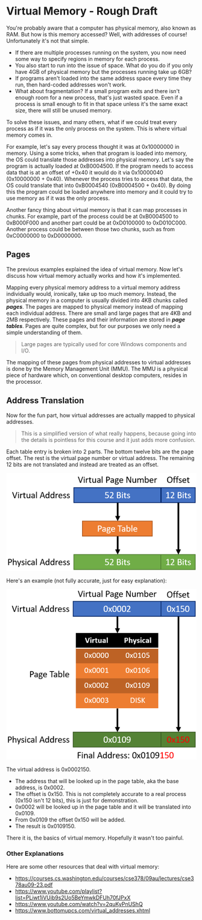 # Virtual Memory - Rough Draft
You're probably aware that a computer has physical memory, also known as RAM. But how is this memory accessed? Well, with addresses of course! Unfortunately it's not that simple. 
* If there are multiple processes running on the system, you now need some way to specify regions in memory for each process. 
* You also start to run into the issue of space. What do you do if you only have 4GB of physical memory but the processes running take up 6GB?
* If programs aren't loaded into the same address space every time they run, then hard-coded addresses won't work.
* What about fragmentation? If a small program exits and there isn't enough room for a new process, that's just wasted space. Even if a process is small enough to fit in that space unless it's the same exact size, there will still be unused memory.

To solve these issues, and many others, what if we could treat every process as if it was the only process on the system. This is where virtual memory comes in. 

For example, let's say every process thought it was at 0x10000000 in memory. Using a some tricks, when that program is loaded into memory, the OS could translate those addresses into physical memory. Let's say the program is actually loaded at 0xB0004500. If the program needs to access data that is at an offset of +0x40 it would do it via 0x10000040 (0x10000000 + 0x40). Whenever the process tries to access that data, the OS could translate that into 0xB0004540 (0xB0004500 + 0x40). By doing this the program could be loaded anywhere into memory and it could try to use memory as if it was the only process.

Another fancy thing about virtual memory is that it can map processes in chunks. For example, part of the process could be at 0xB0004500 to 0xB000F000 and another part could be at 0xD0100000 to 0xD010C000. Another process could be between those two chunks, such as from 0xC0000000 to 0xD0000000.

## Pages
The previous examples explained the idea of virtual memory. Now let's discuss how virtual memory actually works and how it's implemented.

Mapping every physical memory address to a virtual memory address individually would, ironically, take up too much memory. Instead, the physical memory in a computer is usually divided into 4KB chunks called ***pages***. The pages are mapped to physical memory instead of mapping each individual address. There are small and large pages that are 4KB and 2MB respectively. These pages and their information are stored in ***page tables***. Pages are quite complex, but for our purposes we only need a simple understanding of them.

>Large pages are typically used for core Windows components and I/O.

The mapping of these pages from physical addresses to virtual addresses is done by the Memory Management Unit (MMU). The MMU is a physical piece of hardware which, on conventional desktop computers, resides in the processor.

## Address Translation
Now for the fun part, how virtual addresses are actually mapped to physical addresses.

>This is a simplified version of what really happens, because going into the details is pointless for this course and it just adds more confusion.

Each table entry is broken into 2 parts. The bottom twelve bits are the page offset. The rest is the virtual page number or virtual address. The remaining 12 bits are not translated and instead are treated as an offset.

<p>
  <img src="[ignore]/VADDRStruct.png">
</p>

Here's an example (not fully accurate, just for easy explanation):

<p>
  <img src="[ignore]/VADDRExample.png">
</p>

The virtual address is 0x0002150. 

* The address that will be looked up in the page table, aka the base address, is 0x0002. 
* The offset is 0x150.  This is not completely accurate to a real process (0x150 isn't 12 bits), this is just for demonstration.
* 0x0002 will be looked up in the page table and it will be translated into 0x0109.
* From 0x0109 the offset 0x150 will be added.
* The result is 0x0109150.

There it is, the basics of virtual memory. Hopefully it wasn't too painful.

### Other Explanations
Here are some other resources that deal with virtual memory:
* https://courses.cs.washington.edu/courses/cse378/09au/lectures/cse378au09-23.pdf
* https://www.youtube.com/playlist?list=PLiwt1iVUib9s2Uo5BeYmwkDFUh70fJPxX
* https://www.youtube.com/watch?v=2quKyPnUShQ
* https://www.bottomupcs.com/virtual_addresses.xhtml